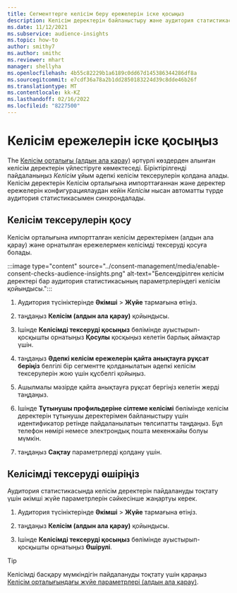 ```yaml
---
title: Сегменттерге келісім беру ережелерін іске қосыңыз
description: Келісім деректерін байланыстыру және аудитория статистикасында келісімді тексеруді белсендіру үшін мына қадамдарды орындаңыз. Әкімші келісімді тексеруді де өшіре алады.
ms.date: 11/12/2021
ms.subservice: audience-insights
ms.topic: how-to
author: smithy7
ms.author: smithc
ms.reviewer: mhart
manager: shellyha
ms.openlocfilehash: 4b55c82229b1a6189c0dd67d145386344286df8a
ms.sourcegitcommit: e7cdf36a78a2b1dd2850183224d39c8dde46b26f
ms.translationtype: MT
ms.contentlocale: kk-KZ
ms.lasthandoff: 02/16/2022
ms.locfileid: "8227500"
---
```

# <a name="activate-consent-rules"></a>Келісім ережелерін іске қосыңыз

The [Келісім орталығы (алдын ала қарау)](../consent-management/overview.md) әртүрлі көздерден алынған келісім деректерін үйлестіруге көмектеседі. Біріктірілгенді пайдаланыңыз *Келісім* ұйым әдепкі келісім тексерулерін қолдана алады. Келісім деректерін Келісім орталығына импорттағаннан және деректер ережелерін конфигурациялаудан кейін *Келісім* нысан автоматты түрде аудитория статистикасымен синхрондалады.

## <a name="enable-consent-checks"></a>Келісім тексерулерін қосу

Келісім орталығына импортталған келісім деректерімен (алдын ала қарау) және орнатылған ережелермен келісімді тексеруді қосуға болады. 

:::image type="content" source="../consent-management/media/enable-consent-checks-audience-insights.png" alt-text="Белсендірілген келісім деректері бар аудитория статистикасының параметрлеріндегі келісім қойындысы.":::

1. Аудитория түсініктерінде **Әкімші** > **Жүйе** тармағына өтіңіз.

1. таңдаңыз **Келісім (алдын ала қарау)** қойындысы.

1. Ішінде **Келісімді тексеруді қосыңыз** бөлімінде ауыстырып-қосқышты орнатыңыз **Қосулы** қосқыңыз келетін барлық аймақтар үшін.

1. таңдаңыз **Әдепкі келісім ережелерін қайта анықтауға рұқсат беріңіз** белгілі бір сегментте қолданылатын әдепкі келісім тексерулерін жою үшін құсбелгі қойыңыз. 

1. Ашылмалы мәзірде қайта анықтауға рұқсат бергіңіз келетін жерді таңдаңыз.     

1. Ішінде **Тұтынушы профильдеріне сілтеме келісімі** бөлімінде келісім деректерін тұтынушы деректерімен байланыстыру үшін идентификатор ретінде пайдаланылатын төлсипатты таңдаңыз. Бұл телефон нөмірі немесе электрондық пошта мекенжайы болуы мүмкін. 

1. таңдаңыз **Сақтау** параметрлерді қолдану үшін.

## <a name="disable-consent-checks"></a>Келісімді тексеруді өшіріңіз

Аудитория статистикасында келісім деректерін пайдалануды тоқтату үшін әкімші жүйе параметрлерін сәйкесінше жаңартуы керек.

1. Аудитория түсініктерінде **Әкімші** > **Жүйе** тармағына өтіңіз.

1. таңдаңыз **Келісім (алдын ала қарау)** қойындысы.

1. Ішінде **Келісімді тексеруді қосыңыз** бөлімінде ауыстырып-қосқышты орнатыңыз **Өшірулі**.

> [!TIP]
> Келісімді басқару мүмкіндігін пайдалануды тоқтату үшін қараңыз [Келісім орталығындағы жүйе параметрлері (алдын ала қарау)](../consent-management/system-settings.md).
